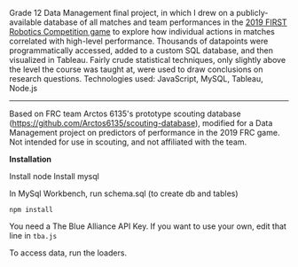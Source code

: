 Grade 12 Data Management final project, in which I drew on a publicly-available database of all matches and team performances in the [2019 FIRST Robotics Competition game](https://www.firstinspires.org/sites/default/files/uploads/resource_library/frc/game-and-season-info/competition-manual/2019/frc19-fr021-spectator-flyer.pdf) to explore how individual actions in matches correlated with high-level performance. Thousands of datapoints were programmatically accessed, added to a custom SQL database, and then visualized in Tableau. Fairly crude statistical techniques, only slightly above the level the course was taught at, were used to draw conclusions on research questions.
Technologies used: JavaScript, MySQL, Tableau, Node.js

---

Based on FRC team Arctos 6135's prototype scouting database (https://github.com/Arctos6135/scouting-database), modified for a Data Management project on predictors of performance in the 2019 FRC game. Not intended for use in scouting, and not affiliated with the team. 

**Installation**  

Install node
Install mysql

In MySql Workbench, run schema.sql (to create db and tables)

```npm install``` 

You need a The Blue Alliance API Key. If you want to use your own, edit that line in `tba.js`

To access data, run the loaders. 
